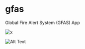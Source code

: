 # gfas

Global Fire Alert System (GFAS) App

![x](videos/notificacao.gif)


![Alt Text](https://media.giphy.com/media/vFKqnCdLPNOKc/giphy.gif)
